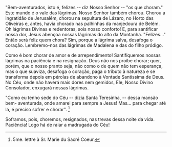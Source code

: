 "Bem-aventurados, isto é, felizes -- diz Nosso Senhor -- "os que choram." Este mundo é o vale das lágrimas. Nosso Senhor também chorou. Chorou a ingratidão de Jerusalém, chorou na sepultura de Lázaro, no Horto das Oliveiras e, antes, havia chorado nas palhinhas da manjedoura de Belém. Oh lágrimas Divinas e redentoras, sois nosso conforto! E, para santificar nossa dor, Jesus abençoa nossas lágrimas do alto da Montanha. "Felizes\..." Então será feliz quem chora? Sim, porque a lágrima salva, desafoga o coração. Lembremo-nos das lágrimas de Madalena e das do filho pródigo.

Como é bom chorar de amor e de arrependimento! Santifiquemos nossas lágrimas na paciência e na resignação. Deus não nos proíbe chorar; quer, porém, que o nosso pranto seja, não como o de quem não tem esperança, mas o que suaviza, desafoga o coração, paga o tributo à natureza e se transforma depois em pérolas de abandono à Vontade Santíssima de Deus. No Céu, onde não haverá mais dores nem gemidos, Ele, Nosso Divino Consolador, enxugará nossas lágrimas.

"Como eu tenho sede do Céu -- dizia Santa Teresinha, -- dessa mansão bem- aventurada, onde amarei para sempre a Jesus! Mas\... para chegar até lá, é preciso sofrer e chorar". [^1]

Soframos, pois, choremos, resignados, nas trevas dessa noite da vida. Paciência! Logo há de raiar a madrugada do Céu!

[^1]: 5me. lettre à Sr. Marie du Sacré Coeur.